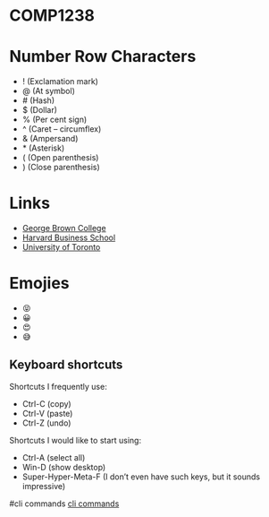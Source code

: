 # COMP1238
# Number Row Characters
- ! (Exclamation mark)
- @ (At symbol)
- \# (Hash)
- $ (Dollar)
- % (Per cent sign)
- ^ (Caret – circumflex)
- & (Ampersand)
- \* (Asterisk)
- ( (Open parenthesis)
- ) (Close parenthesis)
  
# Links
- [George Brown College](https://www.georgebrown.ca/)
- [Harvard Business School](https://online.hbs.edu/courses/?c1=GAW_SE_NW&source=CA_BRND_GEN&cr2=search__-__nw__-__ca__-__branded__-__audience&kw=harvard_university_exm&cr5=670613894761&cr7=c&gad_source=1&gclid=Cj0KCQjwxsm3BhDrARIsAMtVz6PyNmon6g5Hp-NeY90E1pZypAWmA1xbKmKl8seIcE8cat9ZsR9k8jIaAupEEALw_wcB)
- [University of Toronto](https://www.utoronto.ca/)
  
# Emojies 
- :stuck_out_tongue_closed_eyes:
- :grinning:
- :heart_eyes:
- :sweat_smile:
  
## Keyboard shortcuts
Shortcuts I frequently use: 
- Ctrl-C (copy)
- Ctrl-V (paste)
- Ctrl-Z (undo)

Shortcuts I would like to start using: 
- Ctrl-A (select all)
- Win-D (show desktop)
- Super-Hyper-Meta-F (I don’t even have such keys, but it sounds impressive)


#cli commands
[cli commands](docs/cli.md)

